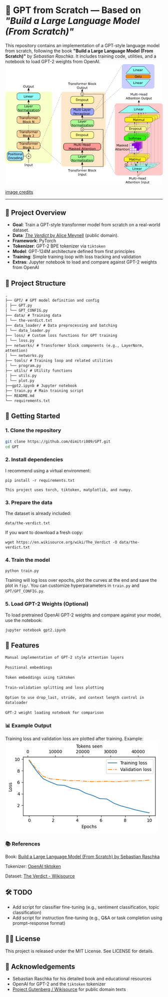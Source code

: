 # 🧠 GPT from Scratch — Based on *"Build a Large Language Model (From Scratch)"*

This repository contains an implementation of a GPT-style language model from scratch, following the book **"Build a Large Language Model (From Scratch)"** by *Sebastian Raschka*. It includes training code, utilities, and a notebook to load GPT-2 weights from OpenAI.
![GPT](fig/GPT.png)

[image credits](https://www.researchgate.net/publication/373352176_FLUID-GPT_Fast_Learning_to_Understand_and_Investigate_Dynamics_with_a_Generative_Pre-Trained_Transformer_Efficient_Predictions_of_Particle_Trajectories_and_Erosion)

---

## 📖 Project Overview

- **Goal**: Train a GPT-style transformer model from scratch on a real-world dataset.
- **Data**: [*The Verdict* by Alice Meynell](https://en.wikisource.org/wiki/The_Verdict) (public domain).
- **Framework**: PyTorch
- **Tokenizer**: GPT-2 BPE tokenizer via `tiktoken`
- **Model**: GPT-124M architecture defined from first principles
- **Training**: Simple training loop with loss tracking and validation
- **Extras**: Jupyter notebook to load and compare against GPT-2 weights from OpenAI

## 📁 Project Structure

```
.
├── GPT/ # GPT model definition and config
│ ├── GPT.py
│ └── GPT_CONFIG.py
├── data/ # Training data
│ └── the-verdict.txt
├── data_loader/ # Data preprocessing and batching
│ └── data_loader.py
├── loss/ # Custom loss functions for GPT training
│ └── loss.py
├── networks/ # Transformer block components (e.g., LayerNorm, attention)
│ └── networks.py
├── tools/ # Training loop and related utilities
│ └── program.py
├── utils/ # Utility functions
│ ├── utils.py
│ └── plot.py
├──gpt2.ipynb # Jupyter notebook
├── train.py # Main training script
├── README.md
└── requirements.txt
```

## 🚀 Getting Started

### 1. Clone the repository

```bash
git clone https://github.com/dimitri009/GPT.git
cd GPT
```

### 2. Install dependencies

I recommend using a virtual environment:
```
pip install -r requirements.txt
```
    This project uses torch, tiktoken, matplotlib, and numpy.

### 3. Prepare the data

The dataset is already included:

    data/the-verdict.txt

If you want to download a fresh copy:
```
wget https://en.wikisource.org/wiki/The_Verdict -O data/the-verdict.txt
```
### 4. Train the model
```
python train.py
```
Training will log loss over epochs, plot the curves at the end and save the plot in `fig/`. You can customize hyperparameters in `train.py` and `GPT/GPT_CONFIG.py`.
### 5. Load GPT-2 Weights (Optional)

To load pretrained OpenAI GPT-2 weights and compare against your model, use the notebook:
```
jupyter notebook gpt2.ipynb
```
## 🧪 Features

    Manual implementation of GPT-2 style attention layers

    Positional embeddings

    Token embeddings using tiktoken

    Train-validation splitting and loss plotting

    Option to use drop_last, stride, and context length control in dataloader

    GPT-2 weight loading notebook for comparison

### 📊 Example Output

Training loss and validation loss are plotted after training. Example:
![plot](fig/loss.png)

### 📚 References

Book: [Build a Large Language Model (From Scratch) by Sebastian Raschka](https://www.manning.com/books/build-a-large-language-model-from-scratch)

Tokenizer: [OpenAI tiktoken](https://github.com/openai/tiktoken)

Dataset: [The Verdict - Wikisource](https://en.wikisource.org/wiki/The_Verdict)

## 🛠️ TODO

* Add script for classifier fine-tuning (e.g., sentiment classification, topic classification)
* Add script for instruction fine-tuning (e.g., Q&A or task completion using prompt–response format)


## 🧑‍💻 License

This project is released under the MIT License. See LICENSE for details.
## 🤝 Acknowledgements

* Sebastian Raschka for his detailed book and educational resources
* OpenAI for GPT-2 and the `tiktoken` tokenizer 
* [Project Gutenberg / Wikisource](https://www.gutenberg.org/) for public domain texts